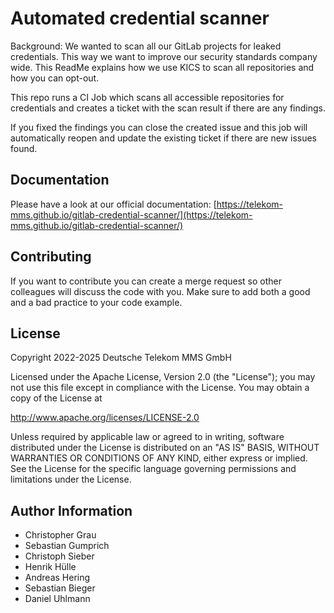 # Automated credential scanner

Background: We wanted to scan all our GitLab projects for leaked credentials. This way we want to improve our security standards company wide. This ReadMe explains how we use KICS to scan all repositories and how you can opt-out.

This repo runs a CI Job which scans all accessible repositories for credentials and creates a ticket with the scan result if there are any findings.

If you fixed the findings you can close the created issue and this job will automatically reopen and update the existing ticket if there are new issues found.

## Documentation

Please have a look at our official documentation: [https://telekom-mms.github.io/gitlab-credential-scanner/](https://telekom-mms.github.io/gitlab-credential-scanner/)

## Contributing

If you want to contribute you can create a merge request so other colleagues will discuss the code with you. Make sure to add both a good and a bad practice to your code example.

## License

Copyright 2022-2025 Deutsche Telekom MMS GmbH

Licensed under the Apache License, Version 2.0 (the "License");
you may not use this file except in compliance with the License.
You may obtain a copy of the License at

http://www.apache.org/licenses/LICENSE-2.0

Unless required by applicable law or agreed to in writing, software
distributed under the License is distributed on an "AS IS" BASIS,
WITHOUT WARRANTIES OR CONDITIONS OF ANY KIND, either express or implied.
See the License for the specific language governing permissions and
limitations under the License.

## Author Information
- Christopher Grau
- Sebastian Gumprich
- Christoph Sieber
- Henrik Hülle
- Andreas Hering
- Sebastian Bieger
- Daniel Uhlmann
